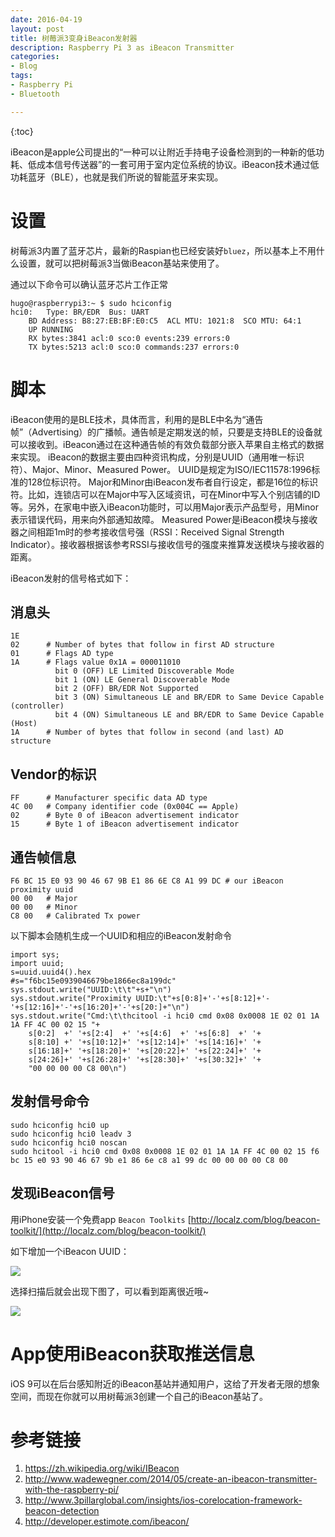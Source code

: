 ```yaml
---
date: 2016-04-19
layout: post
title: 树莓派3变身iBeacon发射器
description: Raspberry Pi 3 as iBeacon Transmitter
categories:
- Blog
tags:
- Raspberry Pi
- Bluetooth

---
```


{:toc}

iBeacon是apple公司提出的“一种可以让附近手持电子设备检测到的一种新的低功耗、低成本信号传送器”的一套可用于室内定位系统的协议。iBeacon技术通过低功耗蓝牙（BLE），也就是我们所说的智能蓝牙来实现。


# 设置
树莓派3内置了蓝牙芯片，最新的Raspian也已经安装好`bluez`，所以基本上不用什么设置，就可以把树莓派3当做iBeacon基站来使用了。

通过以下命令可以确认蓝牙芯片工作正常

```
hugo@raspberrypi3:~ $ sudo hciconfig
hci0:	Type: BR/EDR  Bus: UART
	BD Address: B8:27:EB:BF:E0:C5  ACL MTU: 1021:8  SCO MTU: 64:1
	UP RUNNING 
	RX bytes:3841 acl:0 sco:0 events:239 errors:0
	TX bytes:5213 acl:0 sco:0 commands:237 errors:0
```	

# 脚本
iBeacon使用的是BLE技术，具体而言，利用的是BLE中名为“通告帧”（Advertising）的广播帧。通告帧是定期发送的帧，只要是支持BLE的设备就可以接收到。iBeacon通过在这种通告帧的有效负载部分嵌入苹果自主格式的数据来实现。
iBeacon的数据主要由四种资讯构成，分别是UUID（通用唯一标识符）、Major、Minor、Measured Power。
UUID是规定为ISO/IEC11578:1996标准的128位标识符。
Major和Minor由iBeacon发布者自行设定，都是16位的标识符。比如，连锁店可以在Major中写入区域资讯，可在Minor中写入个别店铺的ID等。另外，在家电中嵌入iBeacon功能时，可以用Major表示产品型号，用Minor表示错误代码，用来向外部通知故障。
Measured Power是iBeacon模块与接收器之间相距1m时的参考接收信号强（RSSI：Received Signal Strength Indicator）。接收器根据该参考RSSI与接收信号的强度来推算发送模块与接收器的距离。


iBeacon发射的信号格式如下：

## 消息头

```
1E
02      # Number of bytes that follow in first AD structure
01      # Flags AD type
1A      # Flags value 0x1A = 000011010  
          bit 0 (OFF) LE Limited Discoverable Mode
          bit 1 (ON) LE General Discoverable Mode
          bit 2 (OFF) BR/EDR Not Supported
          bit 3 (ON) Simultaneous LE and BR/EDR to Same Device Capable (controller)
          bit 4 (ON) Simultaneous LE and BR/EDR to Same Device Capable (Host)
1A      # Number of bytes that follow in second (and last) AD structure
```

##  Vendor的标识

```
FF      # Manufacturer specific data AD type
4C 00   # Company identifier code (0x004C == Apple)
02      # Byte 0 of iBeacon advertisement indicator
15      # Byte 1 of iBeacon advertisement indicator
```


##  通告帧信息

```
F6 BC 15 E0 93 90 46 67 9B E1 86 6E C8 A1 99 DC # our iBeacon proximity uuid
00 00   # Major 
00 00   # Minor 
C8 00   # Calibrated Tx power
```

以下脚本会随机生成一个UUID和相应的iBeacon发射命令

```
import sys;
import uuid;
s=uuid.uuid4().hex
#s="f6bc15e0939046679be1866ec8a199dc"
sys.stdout.write("UUID:\t\t"+s+"\n")
sys.stdout.write("Proximity UUID:\t"+s[0:8]+'-'+s[8:12]+'-'+s[12:16]+'-'+s[16:20]+'-'+s[20:]+"\n")
sys.stdout.write("Cmd:\t\thcitool -i hci0 cmd 0x08 0x0008 1E 02 01 1A 1A FF 4C 00 02 15 "+
	s[0:2]  +' '+s[2:4]  +' '+s[4:6]  +' '+s[6:8]  +' '+
	s[8:10] +' '+s[10:12]+' '+s[12:14]+' '+s[14:16]+' '+
	s[16:18]+' '+s[18:20]+' '+s[20:22]+' '+s[22:24]+' '+
	s[24:26]+' '+s[26:28]+' '+s[28:30]+' '+s[30:32]+' '+
	"00 00 00 00 C8 00\n")
```	

## 发射信号命令

```
sudo hciconfig hci0 up
sudo hciconfig hci0 leadv 3
sudo hciconfig hci0 noscan
sudo hcitool -i hci0 cmd 0x08 0x0008 1E 02 01 1A 1A FF 4C 00 02 15 f6 bc 15 e0 93 90 46 67 9b e1 86 6e c8 a1 99 dc 00 00 00 00 C8 00
```

## 发现iBeacon信号
用iPhone安装一个免费app `Beacon Toolkits` [http://localz.com/blog/beacon-toolkit/](http://localz.com/blog/beacon-toolkit/)

如下增加一个iBeacon UUID：

<img src="http://ww1.sinaimg.cn/mw690/6bc40342gw1f22i748rigj20ku112tah.jpg"/>

选择扫描后就会出现下图了，可以看到距离很近哦~

<img src="http://ww4.sinaimg.cn/mw690/6bc40342gw1f22i74jof2j20ku112wfs.jpg"/>

# App使用iBeacon获取推送信息

iOS 9可以在后台感知附近的iBeacon基站并通知用户，这给了开发者无限的想象空间，而现在你就可以用树莓派3创建一个自己的iBeacon基站了。


# 参考链接

1. https://zh.wikipedia.org/wiki/IBeacon
2. http://www.wadewegner.com/2014/05/create-an-ibeacon-transmitter-with-the-raspberry-pi/
3. http://www.3pillarglobal.com/insights/ios-corelocation-framework-beacon-detection
4. http://developer.estimote.com/ibeacon/